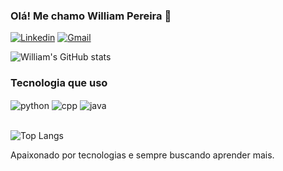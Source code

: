 
### Olá! Me chamo William Pereira 👋

[![Linkedin](https://img.shields.io/badge/LinkedIn-0077B5?style=for-the-badge&logo=linkedin&logoColor=white)](https://www.linkedin.com/in/will-per/)
[![Gmail](https://img.shields.io/badge/Gmail-D14836?style=for-the-badge&logo=gmail&logoColor=white)](mailto:almeidapereirast@gmail.com)

![William's GitHub stats](https://github-readme-stats.vercel.app/api/top-langs/?username=weep-dev&layout=compact&theme=tokyonight)

### Tecnologia que uso

<div style="display: inline_block">
    <img align="center" alt="python" src="https://img.shields.io/badge/Python-14354C?style=for-the-badge&logo=python&logoColor=white"/>
    <img align="center" alt="cpp" src="https://img.shields.io/badge/C%2B%2B-00599C?style=for-the-badge&logo=c%2B%2B&logoColor=white"/>
    <img align="center" alt="java" src="https://img.shields.io/badge/Java-ED8B00?style=for-the-badge&logo=openjdk&logoColor=white"/>
</div><br/>


![Top Langs](https://github-readme-stats.vercel.app/api/top-langs/?username=weep-dev&layout=compact&theme=tokyonight)

Apaixonado por tecnologias e sempre buscando aprender mais.

